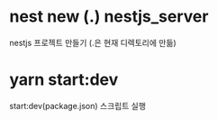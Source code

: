 # nest new (.) nestjs_server
nestjs 프로젝트 만들기
(.은 현재 디렉토리에 만듦)

# yarn start:dev
start:dev(package.json) 스크립트 실행